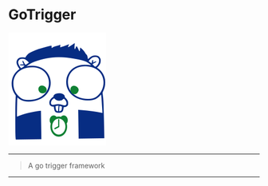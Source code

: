 # GoTrigger 
![logo](https://raw.githubusercontent.com/andy-zhangtao/GoTrigger/master/logo.svg?sanitize=true)

---
>A go trigger framework
---
